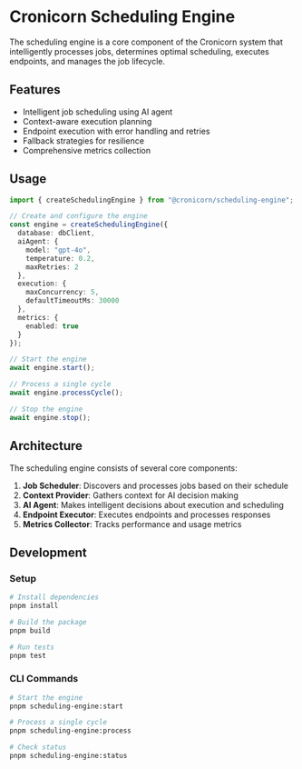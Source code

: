 # Cronicorn Scheduling Engine

The scheduling engine is a core component of the Cronicorn system that intelligently processes jobs, determines optimal scheduling, executes endpoints, and manages the job lifecycle.

## Features

- Intelligent job scheduling using AI agent
- Context-aware execution planning
- Endpoint execution with error handling and retries
- Fallback strategies for resilience
- Comprehensive metrics collection

## Usage

```typescript
import { createSchedulingEngine } from "@cronicorn/scheduling-engine";

// Create and configure the engine
const engine = createSchedulingEngine({
  database: dbClient,
  aiAgent: {
    model: "gpt-4o",
    temperature: 0.2,
    maxRetries: 2
  },
  execution: {
    maxConcurrency: 5,
    defaultTimeoutMs: 30000
  },
  metrics: {
    enabled: true
  }
});

// Start the engine
await engine.start();

// Process a single cycle
await engine.processCycle();

// Stop the engine
await engine.stop();
```

## Architecture

The scheduling engine consists of several core components:

1. **Job Scheduler**: Discovers and processes jobs based on their schedule
2. **Context Provider**: Gathers context for AI decision making
3. **AI Agent**: Makes intelligent decisions about execution and scheduling
4. **Endpoint Executor**: Executes endpoints and processes responses
5. **Metrics Collector**: Tracks performance and usage metrics

## Development

### Setup

```bash
# Install dependencies
pnpm install

# Build the package
pnpm build

# Run tests
pnpm test
```

### CLI Commands

```bash
# Start the engine
pnpm scheduling-engine:start

# Process a single cycle
pnpm scheduling-engine:process

# Check status
pnpm scheduling-engine:status
```

